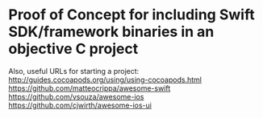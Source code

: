 # Proof of Concept for including Swift SDK/framework binaries in an objective C project

Also, useful URLs for starting a project:
http://guides.cocoapods.org/using/using-cocoapods.html
https://github.com/matteocrippa/awesome-swift
https://github.com/vsouza/awesome-ios
https://github.com/cjwirth/awesome-ios-ui
